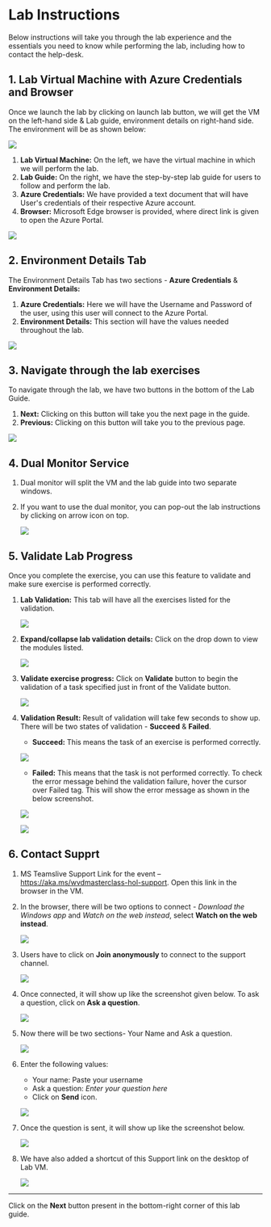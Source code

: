 # Lab Instructions

Below instructions will take you through the lab experience and the essentials you need to know while performing the lab, including how to contact the help-desk.

## 1. Lab Virtual Machine with Azure Credentials and Browser

Once we launch the lab by clicking on launch lab button, we will get the VM on the left-hand side & Lab guide, environment details on right-hand side. The environment will be as shown below:

   ![](media/labinst9.png)

   1. **Lab Virtual Machine:** On the left, we have the virtual machine in which we will perform the lab.
   2. **Lab Guide:** On the right, we have the step-by-step lab guide for users to follow and perform the lab. 
   3. **Azure Credentials:** We have provided a text document that will have User's credentials of their respective Azure account.
   4. **Browser:** Microsoft Edge browser is provided, where direct link is given to open the Azure Portal.

   ![](media/labinst10.png)

## 2. Environment Details Tab

The Environment Details Tab has two sections -  **Azure Credentials** & **Environment Details:**

   1. **Azure Credentials:** Here we will have the Username and Password of the user, using this user will connect to the Azure Portal.
   2. **Environment Details:** This section will have the values needed throughout the lab.

   ![](media/labinst.png)

## 3. Navigate through the lab exercises

To navigate through the lab, we have two buttons in the bottom of the Lab Guide.

   1. **Next:** Clicking on this button will take you the next page in the guide.
   2. **Previous:** Clicking on this button will take you to the previous page.

   ![](media/labinst1.png)
   
## 4. Dual Monitor Service

1. Dual monitor will split the VM and the lab guide into two separate windows.

2. If you want to use the dual monitor, you can pop-out the lab instructions by clicking on arrow icon on top.

   ![](media/labinst2.png)
   
##  5. Validate Lab Progress

Once you complete the exercise, you can use this feature to validate and make sure exercise is performed correctly.

1. **Lab Validation:** This tab will have all the exercises listed for the validation.

   ![](media/labinst3.png)

2. **Expand/collapse lab validation details:** Click on the drop down to view the modules listed.

   ![](media/labinst4.png)
   
3. **Validate exercise progress:** Click on **Validate** button to begin the validation of a task specified just in front of the Validate button. 

   ![](media/labinst8.png)
   
4. **Validation Result:** Result of validation will take few seconds to show up. There will be two states of validation - **Succeed** & **Failed**. 

   - **Succeed:** This means the task of an exercise is performed correctly.
   
   ![](media/labinst7.png)
   
   - **Failed:** This means that the task is not performed correctly. To check the error message behind the validation failure, hover the cursor over Failed tag. This will show the error message as shown in the below screenshot.
   
   ![](media/labinst5.png)

   ![](media/labinst6.png)


## 6. Contact Supprt

1. MS Teamslive Support Link for the event – https://aka.ms/wvdmasterclass-hol-support. Open this link in the browser in the VM.

2. In the browser, there will be two options to connect - *Download the Windows app* and *Watch on the web instead*, select **Watch on the web instead**.

   ![](media/labinst17.png)

3. Users have to click on **Join anonymously** to connect to the support channel.

   ![](media/labinst16.png)
   
4. Once connected, it will show up like the screenshot given below. To ask a question, click on **Ask a question**.

   ![](media/labinst18.png)

5. Now there will be two sections- Your Name and Ask a question.

   ![](media/labinst20.png)

6. Enter the following values:
   - Your name: Paste your username **<inject key="AzureAdUserEmail" />**
   - Ask a question: *Enter your question here*
   - Click on **Send** icon.

   ![](media/labinst20.png)

7. Once the question is sent, it will show up like the screenshot below.

   ![](media/labinst21.png)
   
8. We have also added a shortcut of this Support link on the desktop of Lab VM.

   ![](media/labinst12.png)


----------------------------------------------------------------------------------------------------------------------------------------
Click on the **Next** button present in the bottom-right corner of this lab guide.



